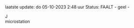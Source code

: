 laatste update: 
do 05-10-2023  2:48   uur 
Status: FAALT - geel - 
<div class="service R">J</div><div class="service Y">microstation</div>